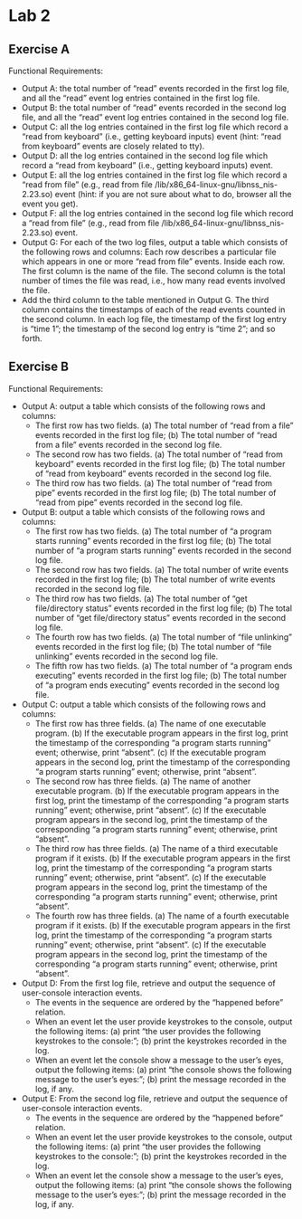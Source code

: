 # Lab 2

## Exercise A

Functional Requirements:

- Output A: the total number of “read” events recorded in the first log file, and all the “read” event log entries contained in the first log file.
- Output B: the total number of “read” events recorded in the second log file, and all the “read” event log entries contained in the second log file.
- Output C: all the log entries contained in the first log file which record a “read from keyboard” (i.e., getting keyboard inputs) event (hint: “read from keyboard” events are closely related to tty).
- Output D: all the log entries contained in the second log file which record a “read from keyboard” (i.e., getting keyboard inputs) event.
- Output E: all the log entries contained in the first log file which record a “read from file” (e.g., read from file /lib/x86_64-linux-gnu/libnss_nis-2.23.so) event (hint: if you are not sure about what to do, browser all the event you get).
- Output F: all the log entries contained in the second log file which record a “read from file” (e.g., read from file /lib/x86_64-linux-gnu/libnss_nis-2.23.so) event.
- Output G: For each of the two log files, output a table which consists of the following rows and columns:
Each row describes a particular file which appears in one or more “read from file” events. Inside each row. The first column is the name of the file. The second column is the total number of times the file was read, i.e., how many read events involved the file.
- Add the third column to the table mentioned in Output G. The third column contains the timestamps of each of the read events counted in the second column. In each log file, the timestamp of the first log entry is “time 1”; the timestamp of the second log entry is “time 2”; and so forth.

## Exercise B

Functional Requirements:

- Output A: output a table which consists of the following rows and columns:
  - The first row has two fields. (a) The total number of “read from a file” events recorded in the first log file; (b) The total number of “read from a file” events recorded in the second log file.
  - The second row has two fields. (a) The total number of “read from keyboard” events recorded in the first log file; (b) The total number of “read from keyboard” events recorded in the second log file.
  - The third row has two fields. (a) The total number of “read from pipe” events recorded in the first log file; (b) The total number of “read from pipe” events recorded in the second log file.
- Output B: output a table which consists of the following rows and columns:
  - The first row has two fields. (a) The total number of “a program starts running” events recorded in the first log file; (b) The total number of “a program starts running” events recorded in the second log file.
  - The second row has two fields. (a) The total number of write events recorded in the first log file; (b) The total number of write events recorded in the second log file.
  - The third row has two fields. (a) The total number of “get file/directory status” events recorded in the first log file; (b) The total number of “get file/directory status” events recorded in the second log file.
  - The fourth row has two fields. (a) The total number of “file unlinking” events recorded in the first log file; (b) The total number of “file unlinking” events recorded in the second log file.
  - The fifth row has two fields. (a) The total number of “a program ends executing” events recorded in the first log file; (b) The total number of “a program ends executing” events recorded in the second log file.
- Output C: output a table which consists of the following rows and columns:
  - The first row has three fields. (a) The name of one executable program. (b) If the executable program appears in the first log, print the timestamp of the corresponding “a program starts running” event; otherwise, print “absent”. (c) If the executable program appears in the second log, print the timestamp of the corresponding “a program starts running” event; otherwise, print “absent”.
  - The second row has three fields. (a) The name of another executable program. (b) If the executable program appears in the first log, print the timestamp of the corresponding “a program starts running” event; otherwise, print “absent”. (c) If the executable program appears in the second log, print the timestamp of the corresponding “a program starts running” event; otherwise, print “absent”.
  - The third row has three fields. (a) The name of a third executable program if it exists. (b) If the executable program appears in the first log, print the timestamp of the corresponding “a program starts running” event; otherwise, print “absent”. (c) If the executable program appears in the second log, print the timestamp of the corresponding “a program starts running” event; otherwise, print “absent”.
  - The fourth row has three fields. (a) The name of a fourth executable program if it exists. (b) If the executable program appears in the first log, print the timestamp of the corresponding “a program starts running” event; otherwise, print “absent”. (c) If the executable program appears in the second log, print the timestamp of the corresponding “a program starts running” event; otherwise, print “absent”.
- Output D: From the first log file, retrieve and output the sequence of user-console interaction events.
  - The events in the sequence are ordered by the “happened before” relation.  
  - When an event let the user provide keystrokes to the console, output the following items: (a) print “the user provides the following keystrokes to the console:”; (b) print the keystrokes recorded in the log.  
  - When an event let the console show a message to the user’s eyes, output the following items: (a) print “the console shows the following message to the user’s eyes:”; (b) print the message recorded in the log, if any.
- Output E: From the second log file, retrieve and output the sequence of user-console interaction events.
  - The events in the sequence are ordered by the “happened before” relation.  
  - When an event let the user provide keystrokes to the console, output the following items: (a) print “the user provides the following keystrokes to the console:”; (b) print the keystrokes recorded in the log.  
  - When an event let the console show a message to the user’s eyes, output the following items: (a) print “the console shows the following message to the user’s eyes:”; (b) print the message recorded in the log, if any.
